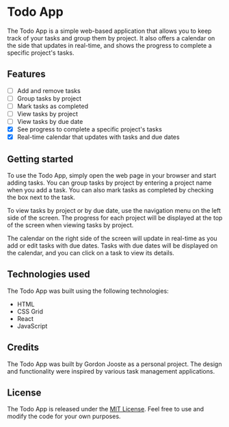 # Todo App

The Todo App is a simple web-based application that allows you to keep track of your tasks and group them by project. It also offers a calendar on the side that updates in real-time, and shows the progress to complete a specific project's tasks.

## Features

- [ ] Add and remove tasks
- [ ] Group tasks by project
- [ ] Mark tasks as completed
- [ ] View tasks by project
- [ ] View tasks by due date
- [X] See progress to complete a specific project's tasks
- [X] Real-time calendar that updates with tasks and due dates

## Getting started

To use the Todo App, simply open the web page in your browser and start adding tasks. You can group tasks by project by entering a project name when you add a task. You can also mark tasks as completed by checking the box next to the task.

To view tasks by project or by due date, use the navigation menu on the left side of the screen. The progress for each project will be displayed at the top of the screen when viewing tasks by project.

The calendar on the right side of the screen will update in real-time as you add or edit tasks with due dates. Tasks with due dates will be displayed on the calendar, and you can click on a task to view its details.

## Technologies used

The Todo App was built using the following technologies:

- HTML
- CSS Grid
- React
- JavaScript

## Credits

The Todo App was built by Gordon Jooste as a personal project. The design and functionality were inspired by various task management applications.

## License

The Todo App is released under the [MIT License](https://opensource.org/licenses/MIT). Feel free to use and modify the code for your own purposes.
